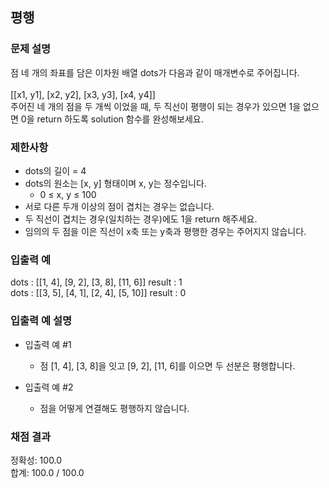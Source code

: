 ## 평행

### 문제 설명

점 네 개의 좌표를 담은 이차원 배열  dots가 다음과 같이 매개변수로 주어집니다.<br>
<br>
[[x1, y1], [x2, y2], [x3, y3], [x4, y4]]<br>
주어진 네 개의 점을 두 개씩 이었을 때, 두 직선이 평행이 되는 경우가 있으면 1을 없으면 0을 return 하도록 solution 함수를 완성해보세요.

### 제한사항

* dots의 길이 = 4
* dots의 원소는 [x, y] 형태이며 x, y는 정수입니다.
  - 0 ≤ x, y ≤ 100
* 서로 다른 두개 이상의 점이 겹치는 경우는 없습니다.
* 두 직선이 겹치는 경우(일치하는 경우)에도 1을 return 해주세요.
* 임의의 두 점을 이은 직선이 x축 또는 y축과 평행한 경우는 주어지지 않습니다.

### 입출력 예

dots : [[1, 4], [9, 2], [3, 8], [11, 6]]	result : 1<br>
dots : [[3, 5], [4, 1], [2, 4], [5, 10]]	result : 0<br>

### 입출력 예 설명

* 입출력 예 #1

  - 점 [1, 4], [3, 8]을 잇고 [9, 2], [11, 6]를 이으면 두 선분은 평행합니다.

* 입출력 예 #2

  - 점을 어떻게 연결해도 평행하지 않습니다.

### 채점 결과

정확성: 100.0<br>
합계: 100.0 / 100.0
